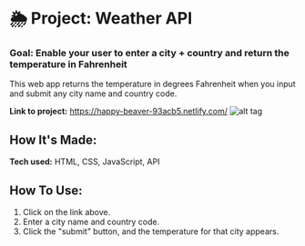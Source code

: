 # 🌦 Project: Weather API

### Goal: Enable your user to enter a city + country and return the temperature in Fahrenheit

This web app returns the temperature in degrees Fahrenheit when you input and submit any city name and country code.

**Link to project:** https://happy-beaver-93acb5.netlify.com/
![alt tag](https://github.com/anthonybetances/weather-api-bootcamp/blob/answer/Screen%20Shot%202019-11-17%20at%202.06.13%20AM.png)

## How It's Made:
**Tech used:** HTML, CSS, JavaScript, API

## How To Use:
  1. Click on the link above.
  2. Enter a city name and country code.
  3. Click the "submit" button, and the temperature for that city appears.
